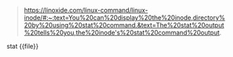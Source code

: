 > https://linoxide.com/linux-command/linux-inode/#:~:text=You%20can%20display%20the%20inode,directory%20by%20using%20stat%20command.&text=The%20stat%20output%20tells%20you,the%20inode's%20stat%20command%20output.

stat {{file}}